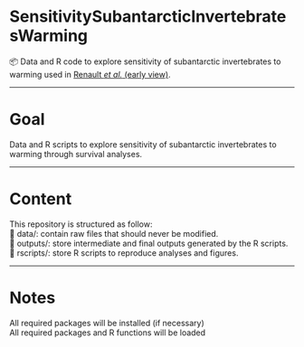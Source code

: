 # SensitivitySubantarcticInvertebratesWarming
📦 Data and R code to explore sensitivity of subantarctic invertebrates to warming used in [Renault *et al.* (early view)](https://doi.org/10.1111/gcb.16338).

---
# Goal
Data and R scripts to explore sensitivity of subantarctic invertebrates to warming through survival analyses.

---
# Content
This repository is structured as follow:  
📁 data/: contain raw files that should never be modified.  
📁 outputs/: store intermediate and final outputs generated by the R scripts.  
📁 rscripts/: store R scripts to reproduce analyses and figures.  

---
# Notes
All required packages will be installed (if necessary)  
All required packages and R functions will be loaded  
